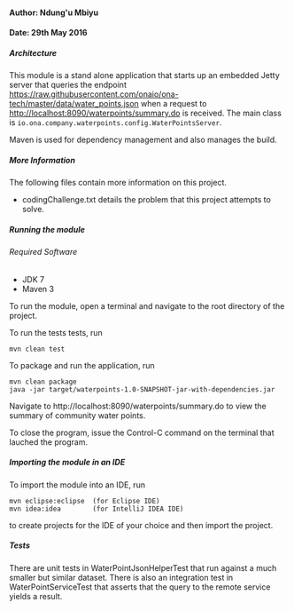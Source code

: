 #### Author: Ndung'u Mbiyu
#### Date: 29th May 2016


##### Architecture

This module is a stand alone application that starts up an embedded Jetty server that queries the endpoint <https://raw.githubusercontent.com/onaio/ona-tech/master/data/water_points.json> when a request to <http://localhost:8090/waterpoints/summary.do> is received. The main class is `io.ona.company.waterpoints.config.WaterPointsServer`.

Maven is used for dependency management and also manages the build.

##### More Information
The following files contain more information on this project.

- codingChallenge.txt details the problem that this project attempts to
solve.

##### Running the module
###### Required Software

- JDK 7
- Maven 3

To run the module, open a terminal and navigate to the root directory of
the project.

To run the tests tests, run

	mvn clean test
	
To package and run the application, run

	mvn clean package
	java -jar target/waterpoints-1.0-SNAPSHOT-jar-with-dependencies.jar
	
Navigate to http://localhost:8090/waterpoints/summary.do to view the
summary of community water points.

To close the program, issue the Control-C command on the terminal that
lauched the program.
	
##### Importing the module in an IDE

To import the module into an IDE, run

	mvn eclipse:eclipse  (for Eclipse IDE)
	mvn idea:idea	     (for IntelliJ IDEA IDE)
	
to create projects for the IDE of your choice and then import the project.

##### Tests

There are unit tests in WaterPointJsonHelperTest that run against a
much smaller but similar dataset. There is also an integration test in
WaterPointServiceTest that asserts that the query to the remote service
yields a result.
